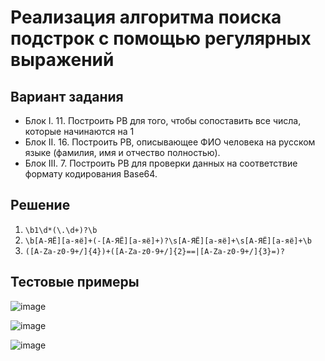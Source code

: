 # Реализация алгоритма поиска подстрок с помощью регулярных выражений

## Вариант задания

- Блок I. 11. Построить РВ для того, чтобы сопоставить все числа, которые начинаются на 1
- Блок II. 16. Построить РВ, описывающее ФИО человека на русском языке (фамилия, имя и отчество полностью). 
- Блок III. 7. Построить РВ для проверки данных на соответствие формату кодирования Base64.


## Решение
1. ```\b1\d*(\.\d+)?\b```
2. ```\b[А-ЯЁ][а-яё]+(-[А-ЯЁ][а-яё]+)?\s[А-ЯЁ][а-яё]+\s[А-ЯЁ][а-яё]+\b```
3. ```([A-Za-z0-9+/]{4})+([A-Za-z0-9+/]{2}==|[A-Za-z0-9+/]{3}=)?```


## Тестовые примеры
![image](https://github.com/user-attachments/assets/f0fa4dd9-85a4-46f2-8f65-54479c2082eb)

![image](https://github.com/user-attachments/assets/17bcad40-d92f-4046-8cf0-8f8fc26d37e4)

![image](https://github.com/user-attachments/assets/287af5d6-965b-499d-8bf7-2eb30fa2cf34)







